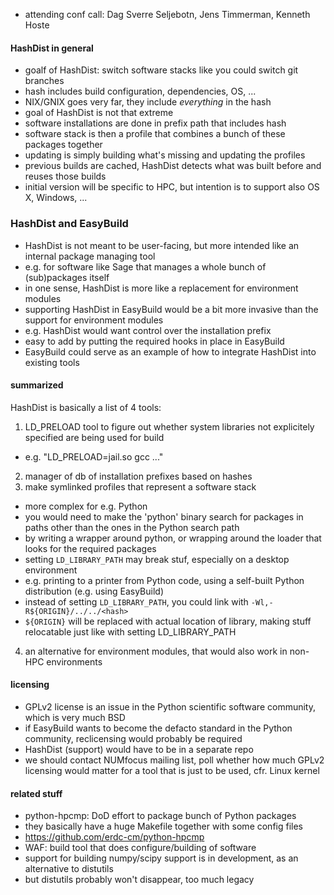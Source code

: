 * attending conf call: Dag Sverre Seljebotn, Jens Timmerman, Kenneth Hoste

#### HashDist in general

* goalf of HashDist: switch software stacks like you could switch git branches
* hash includes build configuration, dependencies, OS, ...
 * NIX/GNIX goes very far, they include *everything* in the hash
 * goal of HashDist is not that extreme
* software installations are done in prefix path that includes hash
* software stack is then a profile that combines a bunch of these packages together
 * updating is simply building what's missing and updating the profiles
 * previous builds are cached, HashDist detects what was built before and reuses those builds
* initial version will be specific to HPC, but intention is to support also OS X, Windows, ...

### HashDist and EasyBuild

* HashDist is not meant to be user-facing, but more intended like an internal package managing tool
 * e.g. for software like Sage that manages a whole bunch of (sub)packages itself
* in one sense, HashDist is more like a replacement for environment modules
* supporting HashDist in EasyBuild would be a bit more invasive than the support for environment modules
 * e.g. HashDist would want control over the installation prefix
 * easy to add by putting the required hooks in place in EasyBuild
 * EasyBuild could serve as an example of how to integrate HashDist into existing tools

#### summarized

HashDist is basically a list of 4 tools:
 
1. LD_PRELOAD tool to figure out whether system libraries not explicitely specified are being used for build
 * e.g. "LD_PRELOAD=jail.so gcc ..."
2. manager of db of installation prefixes based on hashes
3. make symlinked profiles that represent a software stack
 * more complex for e.g. Python
  * you would need to make the 'python' binary search for packages in paths other than the ones in the Python search path
  * by writing a wrapper around python, or wrapping around the loader that looks for the required packages
 * setting `LD_LIBRARY_PATH` may break stuf, especially on a desktop environment
  * e.g. printing to a printer from Python code, using a self-built Python distribution (e.g. using EasyBuild)
  * instead of setting `LD_LIBRARY_PATH`, you could link with `-Wl,-R${ORIGIN}/../../<hash>`
  * `${ORIGIN}` will be replaced with actual location of library, making stuff relocatable just like with setting LD_LIBRARY_PATH
4. an alternative for environment modules, that would also work in non-HPC environments

#### licensing
* GPLv2 license is an issue in the Python scientific software community, which is very much BSD
 * if EasyBuild wants to become the defacto standard in the Python community, reclicensing would probably be required
 * HashDist (support) would have to be in a separate repo
 * we should contact NUMfocus mailing list, poll whether how much GPLv2 licensing would matter for a tool that is just to be used, cfr. Linux kernel

#### related stuff
 * python-hpcmp: DoD effort to package bunch of Python packages
  * they basically have a huge Makefile together with some config files
  * https://github.com/erdc-cm/python-hpcmp
 * WAF: build tool that does configure/building of software
  * support for building numpy/scipy support is in development, as an alternative to distutils
  * but distutils probably won't disappear, too much legacy 